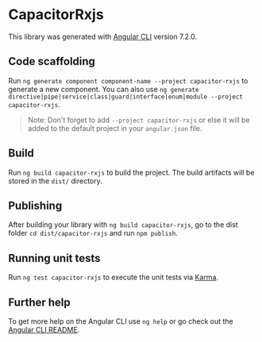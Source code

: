 # CapacitorRxjs

This library was generated with [Angular CLI](https://github.com/angular/angular-cli) version 7.2.0.

## Code scaffolding

Run `ng generate component component-name --project capacitor-rxjs` to generate a new component. You can also use `ng generate directive|pipe|service|class|guard|interface|enum|module --project capacitor-rxjs`.
> Note: Don't forget to add `--project capacitor-rxjs` or else it will be added to the default project in your `angular.json` file. 

## Build

Run `ng build capacitor-rxjs` to build the project. The build artifacts will be stored in the `dist/` directory.

## Publishing

After building your library with `ng build capacitor-rxjs`, go to the dist folder `cd dist/capacitor-rxjs` and run `npm publish`.

## Running unit tests

Run `ng test capacitor-rxjs` to execute the unit tests via [Karma](https://karma-runner.github.io).

## Further help

To get more help on the Angular CLI use `ng help` or go check out the [Angular CLI README](https://github.com/angular/angular-cli/blob/master/README.md).
